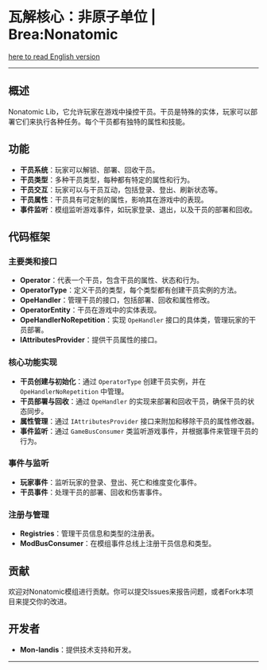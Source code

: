瓦解核心：非原子单位 | Brea:Nonatomic
=======

[here to read English version](README_en.md)

---

## 概述
Nonatomic Lib，它允许玩家在游戏中操控干员。干员是特殊的实体，玩家可以部署它们来执行各种任务。每个干员都有独特的属性和技能。

## 功能
- **干员系统**：玩家可以解锁、部署、回收干员。
- **干员类型**：多种干员类型，每种都有特定的属性和行为。
- **干员交互**：玩家可以与干员互动，包括登录、登出、刷新状态等。
- **干员属性**：干员具有可定制的属性，影响其在游戏中的表现。
- **事件监听**：模组监听游戏事件，如玩家登录、退出，以及干员的部署和回收。

## 代码框架

### 主要类和接口

- **Operator**：代表一个干员，包含干员的属性、状态和行为。
- **OperatorType**：定义干员的类型，每个类型都有创建干员实例的方法。
- **OpeHandler**：管理干员的接口，包括部署、回收和属性修改。
- **OperatorEntity**：干员在游戏中的实体表现。
- **OpeHandlerNoRepetition**：实现 `OpeHandler` 接口的具体类，管理玩家的干员部署。
- **IAttributesProvider**：提供干员属性的接口。

### 核心功能实现

- **干员创建与初始化**：通过 `OperatorType` 创建干员实例，并在 `OpeHandlerNoRepetition` 中管理。
- **干员部署与回收**：通过 `OpeHandler` 的实现来部署和回收干员，确保干员的状态同步。
- **属性管理**：通过 `IAttributesProvider` 接口来附加和移除干员的属性修改器。
- **事件监听**：通过 `GameBusConsumer` 类监听游戏事件，并根据事件来管理干员的行为。

### 事件与监听

- **玩家事件**：监听玩家的登录、登出、死亡和维度变化事件。
- **干员事件**：处理干员的部署、回收和伤害事件。

### 注册与管理

- **Registries**：管理干员信息和类型的注册表。
- **ModBusConsumer**：在模组事件总线上注册干员信息和类型。

## 贡献

欢迎对Nonatomic模组进行贡献。你可以提交Issues来报告问题，或者Fork本项目来提交你的改进。

## 开发者

- **Mon-landis**：提供技术支持和开发。

---

